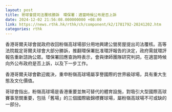 ```yaml
---
layout: post
title: 哥球會提司法覆核勝訴　環保署：適當時候公布是否上訴
date: 2024-12-02 21:56:08.000000000 +08:00
link: https://news.rthk.hk/rthk/ch/component/k2/1781792-20241202.htm
categories: rthk
---
```


香港哥爾夫球會就政府收回粉嶺高球場部分用地興建公營房屋提出司法覆核。高等法院裁定哥爾夫球會大部分勝訴，推翻環保署批准環評報告的決定，政府需就環評報告重新諮詢公眾。環保署回應查詢時表示，會與律師團隊研究判詞，在適當時候向外公布政府是否上訴，以及下一步工作。

香港哥爾夫球會歡迎裁決，重申粉嶺高球場屬享譽國際的世界級球場，具有重大生態及文化價值。

哥球會指出，粉嶺高球場是香港重要並無可替代的體育設施，對吸引大型國際高球賽事至關重要，包括「舊場」的三個國際級錦標賽球場，屬粉嶺高球場不可或缺的一部分。
